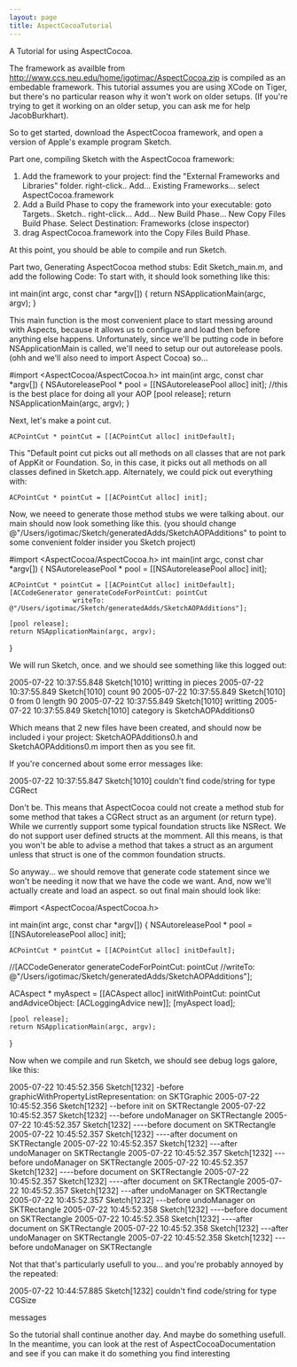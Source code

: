 ```yaml
---
layout: page
title: AspectCocoaTutorial
---
```


A Tutorial for using AspectCocoa.

The framework as availble from http://www.ccs.neu.edu/home/igotimac/AspectCocoa.zip is compiled as an embedable framework.  This tutorial assumes you are using XCode on Tiger, but there's no particular reason why it won't work on older setups. (If you're trying to get it working on an older setup, you can ask me for help JacobBurkhart). 

So to get started, download the AspectCocoa framework, and open a version of Apple's example program Sketch.

Part one, compiling Sketch with the AspectCocoa framework:
1. Add the framework to your project:
find the "External Frameworks and Libraries" folder. right-click.. Add... Existing Frameworks... select AspectCocoa.framework
2. Add a Build Phase to copy the framework into your executable:
goto Targets.. Sketch.. right-click... Add... New Build Phase... New Copy Files Build Phase.
Select Destination: Frameworks
(close inspector)
3. drag AspectCocoa.framework into the Copy Files Build Phase.

At this point, you should be able to compile and run Sketch.

Part two, Generating AspectCocoa method stubs:
Edit Sketch_main.m, and add the following Code:
To start with, it should look something like this:
    
int main(int argc, const char *argv[]) {
    return NSApplicationMain(argc, argv);
}

This main function is the most convenient place to start messing around with Aspects, because it allows us to configure and load then before anything else happens.
Unfortunately, since we'll be putting code in before NSApplicationMain is called, we'll need to setup our out autorelease pools. (ohh and we'll also need to import Aspect Cocoa)
so...
    
#import <AspectCocoa/AspectCocoa.h>
int main(int argc, const char *argv[]) {
    NSAutoreleasePool * pool = [[NSAutoreleasePool alloc] init];
    //this is the best place for doing all your AOP
    [pool release];
    return NSApplicationMain(argc, argv);
}

Next, let's make a point cut.
    
    ACPointCut * pointCut = [[ACPointCut alloc] initDefault];

This "Default point cut picks out all methods on all classes that are not park of AppKit or Foundation.  So, in this case, it picks out all methods on all classes defined in Sketch.app.
Alternately, we could pick out everything with:
    
    ACPointCut * pointCut = [[ACPointCut alloc] init];


Now, we neeed to generate those method stubs we were talking about. our main should now look something like this.  (you should change @"/Users/igotimac/Sketch/generatedAdds/SketchAOPAdditions" to point to some convenient folder insider you Sketch project)
    
#import <AspectCocoa/AspectCocoa.h>
int main(int argc, const char *argv[]) {
    NSAutoreleasePool * pool = [[NSAutoreleasePool alloc] init];

    ACPointCut * pointCut = [[ACPointCut alloc] initDefault];
    [ACCodeGenerator generateCodeForPointCut: pointCut 
                    writeTo: @"/Users/igotimac/Sketch/generatedAdds/SketchAOPAdditions"];

    [pool release];
    return NSApplicationMain(argc, argv);
}

We will run Sketch, once. and we should see something like this logged out:
    
2005-07-22 10:37:55.848 Sketch[1010] writting in pieces
2005-07-22 10:37:55.849 Sketch[1010] count 90
2005-07-22 10:37:55.849 Sketch[1010] 0 from 0 length 90
2005-07-22 10:37:55.849 Sketch[1010] writting
2005-07-22 10:37:55.849 Sketch[1010] category is SketchAOPAdditions0

Which means that 2 new files have been created, and should now be included i your project:
SketchAOPAdditions0.h and SketchAOPAdditions0.m
import then as you see fit.

If you're concerned about some error messages like: 
    
2005-07-22 10:37:55.847 Sketch[1010] couldn't find code/string for type CGRect

Don't be.  This means that AspectCocoa could not create a method stub for some method that takes a CGRect struct as an argument (or return type).  While we currently support some typical foundation structs like NSRect. We do not support user defined structs at the momment.  All this means, is that you won't be able to advise a method that takes a struct as an argument unless that struct is one of the common foundation structs.

So anyway... we should remove that generate code statement since we won't be needing it now that we have the code we want.
And, now we'll actually create and load an aspect.
so out final main should look like:
    
#import <AspectCocoa/AspectCocoa.h>

int main(int argc, const char *argv[]) {
    NSAutoreleasePool * pool = [[NSAutoreleasePool alloc] init];

    ACPointCut * pointCut = [[ACPointCut alloc] initDefault];
   //[ACCodeGenerator generateCodeForPointCut: pointCut 
   //writeTo: @"/Users/igotimac/Sketch/generatedAdds/SketchAOPAdditions"];
   
   ACAspect * myAspect = [[ACAspect alloc] initWithPointCut: pointCut 
                               andAdviceObject: [ACLoggingAdvice new]];
   [myAspect load];

    [pool release];
    return NSApplicationMain(argc, argv);
}


Now when we compile and run Sketch, we should see debug logs galore, like this:
    
2005-07-22 10:45:52.356 Sketch[1232] -before graphicWithPropertyListRepresentation: on SKTGraphic
2005-07-22 10:45:52.356 Sketch[1232] --before init on SKTRectangle
2005-07-22 10:45:52.357 Sketch[1232] ---before undoManager on SKTRectangle
2005-07-22 10:45:52.357 Sketch[1232] ----before document on SKTRectangle
2005-07-22 10:45:52.357 Sketch[1232] ----after document on SKTRectangle
2005-07-22 10:45:52.357 Sketch[1232] ---after undoManager on SKTRectangle
2005-07-22 10:45:52.357 Sketch[1232] ---before undoManager on SKTRectangle
2005-07-22 10:45:52.357 Sketch[1232] ----before document on SKTRectangle
2005-07-22 10:45:52.357 Sketch[1232] ----after document on SKTRectangle
2005-07-22 10:45:52.357 Sketch[1232] ---after undoManager on SKTRectangle
2005-07-22 10:45:52.357 Sketch[1232] ---before undoManager on SKTRectangle
2005-07-22 10:45:52.358 Sketch[1232] ----before document on SKTRectangle
2005-07-22 10:45:52.358 Sketch[1232] ----after document on SKTRectangle
2005-07-22 10:45:52.358 Sketch[1232] ---after undoManager on SKTRectangle
2005-07-22 10:45:52.358 Sketch[1232] ---before undoManager on SKTRectangle



Not that that's particularly usefull to you... and you're probably annoyed by the repeated:
    
2005-07-22 10:44:57.885 Sketch[1232] couldn't find code/string for type CGSize

messages


So the tutorial shall continue another day. And maybe do something usefull. In the meantime, you can look at the rest of AspectCocoaDocumentation and see if you can make it do something you find interesting

